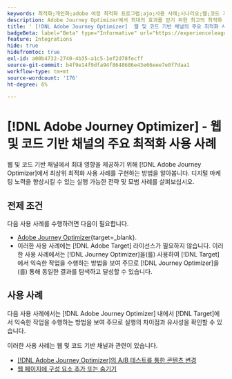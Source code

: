 ```yaml
---
keywords: 최적화;개인화;adobe 여정 최적화 프로그램;ajo;사용 사례;시나리오;웹;코드 기반
description: Adobe Journey Optimizer에서 최대의 효과를 얻기 위한 최고의 최적화 사용 사례를 구현하는 방법에 대해 알아봅니다.
title: ' [!DNL Adobe Journey Optimizer]  웹 및 코드 기반 채널의 주요 최적화 사용 사례'
badgeBeta: label="Beta" type="Informative" url="https://experienceleague.adobe.com/docs/target/using/introduction/intro.html#beta newtab=true" tooltip=" [!DNL Adobe Target]의 Beta 기능"
feature: Integrations
hide: true
hidefromtoc: true
exl-id: a00b4732-2740-4b35-a1c5-1ef2d78fecff
source-git-commit: b4f9e14f9dfa94f8648686e43e66eee7e0f7daa1
workflow-type: tm+mt
source-wordcount: '176'
ht-degree: 6%

---
```


# [!DNL Adobe Journey Optimizer] - 웹 및 코드 기반 채널의 주요 최적화 사용 사례

웹 및 코드 기반 채널에서 최대 영향을 제공하기 위해 [!DNL Adobe Journey Optimizer]에서 최상위 최적화 사용 사례를 구현하는 방법을 알아봅니다. 디지털 마케팅 노력을 향상시킬 수 있는 실행 가능한 전략 및 모범 사례를 살펴보십시오.

## 전제 조건

다음 사용 사례를 수행하려면 다음이 필요합니다.

* [Adobe Journey Optimizer](https://experienceleague.adobe.com/en/docs/journey-optimizer/using/get-started/get-started){target=_blank}.
* 이러한 사용 사례에는 [!DNL Adobe Target] 라이선스가 필요하지 않습니다. 이러한 사용 사례에서는 [!DNL Journey Optimizer]을(를) 사용하여 [!DNL Target]에서 익숙한 작업을 수행하는 방법을 보여 주므로 [!DNL Journey Optimizer]을(를) 통해 동일한 결과를 탐색하고 달성할 수 있습니다.

## 사용 사례

다음 사용 사례에서는 [!DNL Adobe Journey Optimizer] 내에서 [!DNL Target]에서 익숙한 작업을 수행하는 방법을 보여 주므로 실행의 차이점과 유사성을 확인할 수 있습니다.

이러한 사용 사례는 웹 및 코드 기반 채널과 관련이 있습니다.

* [ [!DNL Adobe Journey Optimizer]의 A/B 테스트를 통한 콘텐츠 변경](/help/main/c-integrating-target-with-mac/ajo/content-change-using-ajo.md)
* [웹 페이지에 구성 요소 추가 또는 숨기기](/help/main/c-integrating-target-with-mac/ajo/add-hide-content-using-ajo.md)
